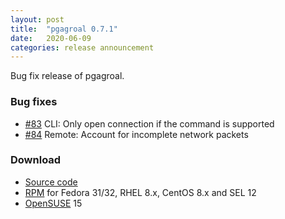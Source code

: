 ```yaml
---
layout: post
title:  "pgagroal 0.7.1"
date:   2020-06-09
categories: release announcement
---
```


Bug fix release of pgagroal.

### Bug fixes

* [#83](https://github.com/agroal/pgagroal/issues/83) CLI: Only open connection if the command is supported
* [#84](https://github.com/agroal/pgagroal/issues/84) Remote: Account for incomplete network packets

### Download

* [Source code](https://github.com/agroal/pgagroal/releases/download/0.7.1/pgagroal-0.7.1.tar.gz)
* [RPM](https://yum.postgresql.org) for Fedora 31/32, RHEL 8.x, CentOS 8.x and SEL 12
* [OpenSUSE](https://software.opensuse.org/download.html?project=server:database:postgresql&package=pgagroal) 15
